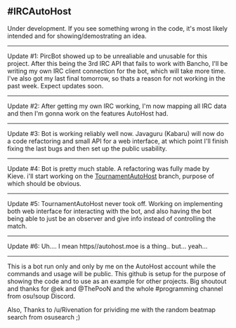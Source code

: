 #IRCAutoHost
---------------
Under development. If you see something wrong in the code, it's most likely intended and for showing/demostrating an idea.

---------------

Update #1: PircBot showed up to be unrealiable and unusable for this project. After this being the 3rd IRC API that fails to work with Bancho, I'll be writing my own IRC client connection for the bot, which will take more time.
I've also got my last final tomorrow, so thats a reason for not working in the past week. Expect updates soon.

---------------

Update #2: After getting my own IRC working, I'm now mapping all IRC data and then I'm gonna work on the features AutoHost had.

---------------

Update #3: Bot is working reliably well now. Javaguru (Kabaru) will now do a code refactoring and small API for a web interface, at which point I'll finish fixing the last bugs and then set up the public usability.

---------------

Update #4: Bot is pretty much stable. A refactoring was fully made by Kieve. i'll start working on the [TournamentAutoHost](https://github.com/tsbreuer/IRCAutoHost/tree/TournamentAutoHost) branch, purpose of which should be obvious.

---------------

Update #5: TournamentAutoHost never took off. Working on implementing both web interface for interacting with the bot, and also having the bot being able to just be an observer and give info instead of controlling the match.

---------------

Update #6: Uh.... I mean https//autohost.moe is a thing.. but... yeah... 

---------------

This is a bot run only and only by me on the AutoHost account while the commands and usage will be public. This github is setup for the purpose of showing the code and to use as an example for other projects. Big shoutout and thanks for @ek and @ThePooN and the whole #programming channel from osu!soup Discord.

Also, Thanks to /u/Rivenation for prividing me with the random beatmap search from osusearch ;)
